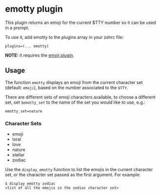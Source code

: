 # emotty plugin

This plugin returns an emoji for the current $TTY number so it can be used in a
prompt.

To use it, add emotty to the plugins array in your zshrc file:

```
plugins=(... emotty)
```

**NOTE:** it requires the
[emoji plugin](https://github.com/ohmyzsh/ohmyzsh/tree/master/plugins/emoji).

## Usage

The function `emotty` displays an emoji from the current character set (default:
`emoji`), based on the number associated to the `$TTY`.

There are different sets of emoji characters available, to choose a different
set, set `$emotty_set` to the name of the set you would like to use, e.g.:

```
emotty_set=nature
```

### Character Sets

-   emoji
-   loral
-   love
-   nature
-   stellar
-   zodiac

Use the `display_emotty` function to list the emojis in the current character
set, or the character set passed as the first argument. For example:

```
$ display_emotty zodiac
<list of all the emojis in the zodiac character set>
```
